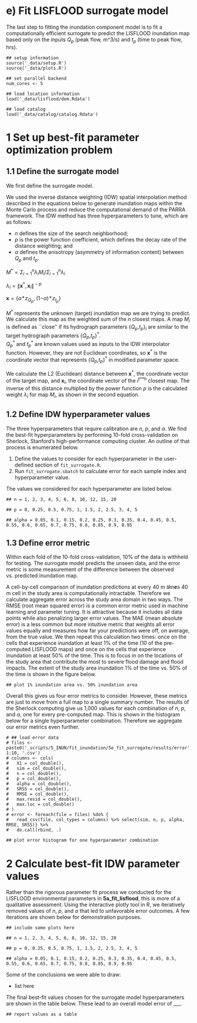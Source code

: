 # e) Fit LISFLOOD surrogate model

The last step to fitting the inundation component model is to fit a
computationally efficient surrogate to predict the LISFLOOD inundation
map based only on the inputs *Q*<sub>*p*</sub> (peak flow, m^3/s) and
*t*<sub>*p*</sub> (time to peak flow, hrs).

    ## setup information
    source('_data/setup.R')
    source('_data/plots.R')

    ## set parallel backend
    num_cores <- 5

    ## load location information
    load('_data/lisflood/dem.Rdata')

    ## load catalog
    load('_data/catalog/catalog.Rdata')

# 1 Set up best-fit parameter optimization problem

## 1.1 Define the surrogate model

We first define the surrogate model.
<!-- We have chosen to use the inverse distance weighted (IDW) spatial interpolation method.  -->
We used the inverse distance weighting (IDW) spatial interpolation
method described in the equations below to generate inundation maps
within the Monte Carlo process and reduce the computational demand of
the PARRA framework. The IDW method has three hyperparameters to tune,
which are as follows:

-   *n* defines the size of the search neighborhood;
-   *p* is the power function coefficient, which defines the decay rate
    of the distance weighting; and
-   *α* defines the anisotropy (asymmetry of information content)
    between *Q*<sub>*p*</sub> and *t*<sub>*p*</sub>.

*M*<sup>\*</sup> = *Σ*<sub>*i* = 1</sub><sup>*n*</sup>*λ*<sub>*i*</sub>*M*<sub>*i*</sub>/*Σ*<sub>*i* = 1</sub><sup>*n*</sup>*λ*<sub>*i*</sub>

*λ*<sub>*i*</sub> = ∥**x**<sup>\*</sup>, **x**<sub>*i*</sub>∥<sup> − *p*</sup>

**x** = {*α* \* *z*<sub>*Q*<sub>*p*</sub></sub>, (1−*α*) \* *z*<sub>*t*<sub>*p*</sub></sub>}

*M*<sup>\*</sup> represents the unknown (target) inundation map we are
trying to predict. We calculate this map as the weighted sum of the *n*
closest maps. A map *M*<sub>*i*</sub> is defined as \`\`close’’ if its
hydrograph parameters
{*Q*<sub>*p*</sub>,*t*<sub>*p*</sub>}<sub>*i*</sub> are similar to the
target hydrograph parameters
{*Q*<sub>*p*</sub>,*t*<sub>*p*</sub>}<sup>\*</sup>.  
*Q*<sub>*p*</sub><sup>\*</sup> and *t*<sub>*p*</sub><sup>\*</sup> are
known values used as inputs to the IDW interpolator function. However,
they are not Euclidean coordinates, so **x**<sup>\*</sup> is the
coordinate vector that represents
{*Q*<sub>*p*</sub>,*t*<sub>*p*</sub>}<sup>\*</sup> in modified parameter
space.

<!-- %after applying a normal score transformation and an anisotropy correction factor $\alpha$.  -->

We calculate the L2 (Euclidean) distance between **x**<sup>\*</sup>, the
coordinate vector of the target map, and **x**<sub>*i*</sub>, the
coordinate vector of the *i*<sup>*t**h*</sup> closest map. The inverse
of this distance multiplied by the power function *p* is the calculated
weight *λ*<sub>*i*</sub> for map *M*<sub>*i*</sub>, as shown in the
second equation.

## 1.2 Define IDW hyperparameter values

The three hyperparameters that require calibration are *n*, *p*, and
*α*. We find the best-fit hyperparameters by performing 10-fold
cross-validation on Sherlock, Stanford’s high-performance computing
cluster. An outline of that process is enumerated below.

1.  Define the values to consider for each hyperparameter in the
    user-defined section of `fit_surrogate.R`.
2.  Run `fit_surrogate.sbatch` to calculate error for each sample index
    and hyperparameter value.

The values we considered for each hyperparameter are listed below.

    ## n = 1, 2, 3, 4, 5, 6, 8, 10, 12, 15, 20

    ## p = 0, 0.25, 0.5, 0.75, 1, 1.5, 2, 2.5, 3, 4, 5

    ## alpha = 0.05, 0.1, 0.15, 0.2, 0.25, 0.3, 0.35, 0.4, 0.45, 0.5, 0.55, 0.6, 0.65, 0.7, 0.75, 0.8, 0.85, 0.9, 0.95

## 1.3 Define error metric

Within each fold of the 10-fold cross-validation, 10% of the data is
withheld for testing. The surrogate model predicts the unseen data, and
the error metric is some measurement of the difference between the
observed vs. predicted inundation map.

A cell-by-cell comparison of inundation predictions at every 40 m
*t**i**m**e**s* 40 m cell in the study area is computationally
intractable. Therefore we calculate aggregate error across the study
area domain in two ways. The RMSE (root mean squared error) is a common
error metric used in machine learning and parameter tuning. It is
attractive because it includes all data points while also penalizing
larger error values. The MAE (mean absolute error) is a less common but
more intuitive metric that weights all error values equally and measures
how far your predictions were off, on average, from the true value. We
then repeat this calculation two times: once on the cells that
experience inundation at least 1% of the time (10 of the pre-computed
LISFLOOD maps) and once on the cells that experience inundation at least
50% of the time. This is to focus in on the locations of the study area
that contribute the most to severe flood damage and flood impacts. The
extent of the study area inundation 1% of the time vs. 50% of the time
is shown in the figure below.

    ## plot 1% inundation area vs. 50% inundation area

Overall this gives us four error metrics to consider. However, these
metrics are just to move from a full map to a single summary number. The
results of the Sherlock computing give us 1,000 values for each
combination of *n*, *p*, and *α*, one for every pre-computed map. This
is shown in the histogram below for a single hyperparameter combination.
Therefore we aggregate our error metrics even further.

    # ## load error data
    # files <- paste0('_scripts/5_INUN/fit_inundation/5e_fit_surrogate/results/error', 1:10, '.csv')
    # columns <- cols(
    #   X1 = col_double(),
    #   sim = col_double(),
    #   n = col_double(),
    #   p = col_double(),
    #   alpha = col_double(),
    #   SRSS = col_double(),
    #   RMSE = col_double(),
    #   max.resid = col_double(),
    #   max.loc = col_double()
    # )
    # error <- foreach(file = files) %do% {
    #   read_csv(file, col_types = columns) %>% select(sim, n, p, alpha, RMSE, SRSS)} %>% 
    #   do.call(rbind, .)

    ## plot error histogram for one hyperparameter combination

# 2 Calculate best-fit IDW parameter values

Rather than the rigorous parameter fit process we conducted for the
LISFLOOD environmental parameters in **5a\_fit\_lisflood**, this is more
of a qualitative assessment. Using the interactive plotly tool in R, we
iteratively removed values of *n*, *p*, and *α* that led to unfavorable
error outcomes. A few iterations are shown below for demonstration
purposes.

    ## include some plots here 

    ## n = 1, 2, 3, 4, 5, 6, 8, 10, 12, 15, 20

    ## p = 0, 0.25, 0.5, 0.75, 1, 1.5, 2, 2.5, 3, 4, 5

    ## alpha = 0.05, 0.1, 0.15, 0.2, 0.25, 0.3, 0.35, 0.4, 0.45, 0.5, 0.55, 0.6, 0.65, 0.7, 0.75, 0.8, 0.85, 0.9, 0.95

Some of the conclusions we were able to draw:

-   list here

The final best-fit values chosen for the surrogate model hyperparameters
are shown in the table below. These lead to an overall model error of
\_\_\_.

    ## report values as a table
